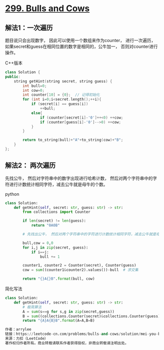# [299. Bulls and Cows](https://leetcode-cn.com/problems/bulls-and-cows/)

## 解法1：一次遍历

题目说只会出现数字， 因此可以使用一个数组来作为counter， 进行一次遍历， 如果secret和guess在相同位置的数字是相同的，公牛加一， 否则对counter进行操作。

C++版本

```c++
class Solution {
public:
    string getHint(string secret, string guess) {
        int bull=0;
        int cow=0;
        int counter[10] = {0};  // 记得初始化
        for (int i=0;i<secret.length();++i){
            if (secret[i] == guess[i])
                ++bull;
            else{
                if (counter[secret[i]-'0']++<0) ++cow;
                if (counter[guess[i]-'0']-->0) ++cow;
            }
        }

        return to_string(bull)+"A"+to_string(cow)+"B";
    }
};
```

## 解法2： 两次遍历

先找公牛， 然后对字符串中的数字出现进行哈希计数， 然后对两个字符串中的字符进行计数统计相同字符，减去公牛就是母牛的个数。

python

```python
class Solution:
    def getHint(self, secret: str, guess: str) -> str:
        from collections import Counter

        if len(secret) != len(guess):
            return "0A0B"

        # 先找出公牛， 然后对两个字符串中的字符进行计数统计相同字符，减去公牛就是母牛的个数

        bull,cow = 0,0
        for i,j in zip(secret, guess):
            if i==j:
                bull += 1

        counter1, counter2 = Counter(secret), Counter(guess)
        cow = sum((counter1&counter2).values())-bull  # 求交集

        return "{}A{}B".format(bull, cow)
```

简化写法

```python
class Solution:
    def getHint(self, secret: str, guess: str) -> str:
        # 极简算法
        A = sum(s==g for s,g in zip(secret,guess))
        B = sum((collections.Counter(secret)&collections.Counter(guess)).values())-A
        return "{A}A{B}B".format(A=A,B=B)

作者：arrylee
链接：https://leetcode-cn.com/problems/bulls-and-cows/solution/mei-you-bi-zhe-geng-jian-ji-de-suan-fa-liao-by-arr/
来源：力扣（LeetCode）
著作权归作者所有。商业转载请联系作者获得授权，非商业转载请注明出处。
```

